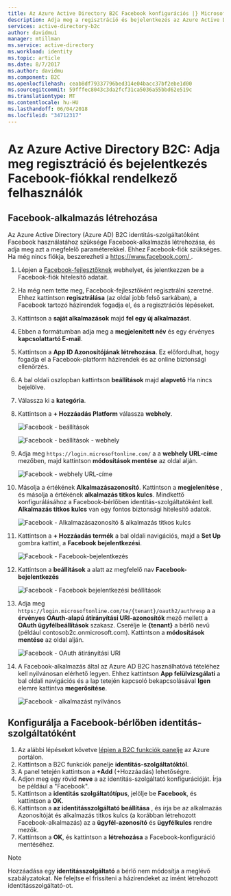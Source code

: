 ```yaml
---
title: Az Azure Active Directory B2C Facebook konfigurációs |} Microsoft Docs
description: Adja meg a regisztráció és bejelentkezés az Azure Active Directory B2C által védett alkalmazások Facebook-fiókkal rendelkező felhasználók számára.
services: active-directory-b2c
author: davidmu1
manager: mtillman
ms.service: active-directory
ms.workload: identity
ms.topic: article
ms.date: 8/7/2017
ms.author: davidmu
ms.component: B2C
ms.openlocfilehash: ceab8df79337796bed314e04bacc37bf2ebe1d00
ms.sourcegitcommit: 59fffec8043c3da2fcf31ca5036a55bbd62e519c
ms.translationtype: MT
ms.contentlocale: hu-HU
ms.lasthandoff: 06/04/2018
ms.locfileid: "34712317"
---
```

# <a name="azure-active-directory-b2c-provide-sign-up-and-sign-in-to-consumers-with-facebook-accounts"></a>Az Azure Active Directory B2C: Adja meg regisztráció és bejelentkezés Facebook-fiókkal rendelkező felhasználók
## <a name="create-a-facebook-application"></a>Facebook-alkalmazás létrehozása
Az Azure Active Directory (Azure AD) B2C identitás-szolgáltatóként Facebook használatához szüksége Facebook-alkalmazás létrehozása, és adja meg azt a megfelelő paraméterekkel. Ehhez Facebook-fiók szükséges. Ha még nincs fiókja, beszerezheti a [ https://www.facebook.com/ ](https://www.facebook.com/).

1. Lépjen a [Facebook-fejlesztőknek](https://developers.facebook.com/) webhelyet, és jelentkezzen be a Facebook-fiók hitelesítő adatait.
2. Ha még nem tette meg, Facebook-fejlesztőként regisztrálni szeretné. Ehhez kattintson **regisztrálása** (az oldal jobb felső sarkában), a Facebook tartozó házirendek fogadja el, és a regisztrációs lépéseket.
3. Kattintson a **saját alkalmazások** majd **fel egy új alkalmazást**. 
4. Ebben a formátumban adja meg a **megjelenített név** és egy érvényes **kapcsolattartó E-mail**.
5. Kattintson a **App ID Azonosítójának létrehozása**. Ez előfordulhat, hogy fogadja el a Facebook-platform házirendek és az online biztonsági ellenőrzés.
6. A bal oldali oszlopban kattintson **beállítások** majd **alapvető** Ha nincs bejelölve.
7. Válassza ki a **kategória**. 
8. Kattintson a **+ Hozzáadás Platform** válassza **webhely**.
   
    ![Facebook - beállítások](./media/active-directory-b2c-setup-fb-app/fb-settings.png)
   
    ![Facebook - beállítások - webhely](./media/active-directory-b2c-setup-fb-app/fb-website.png)
9. Adja meg `https://login.microsoftonline.com/` a a **webhely URL-címe** mezőben, majd kattintson **módosítások mentése** az oldal alján.
   
    ![Facebook - webhely URL-címe](./media/active-directory-b2c-setup-fb-app/fb-site-url.png)

10. Másolja a értékének **Alkalmazásazonosító**. Kattintson a **megjelenítése** , és másolja a értékének **alkalmazás titkos kulcs**. Mindkettő konfigurálásához a Facebook-bérlőben identitás-szolgáltatóként kell. **Alkalmazás titkos kulcs** van egy fontos biztonsági hitelesítő adatok.
   
    ![Facebook - Alkalmazásazonosító & alkalmazás titkos kulcs](./media/active-directory-b2c-setup-fb-app/fb-app-id-app-secret.png)
11. Kattintson a **+ Hozzáadás termék** a bal oldali navigációs, majd a **Set Up** gombra kattint, a **Facebook bejelentkezési**.
   
    ![Facebook - Facebook-bejelentkezés](./media/active-directory-b2c-setup-fb-app/fb-login.png)
12. Kattintson a **beállítások** a alatt az megfelelő nav **Facebook-bejelentkezés**

    ![Facebook - Facebook bejelentkezési beállítások](./media/active-directory-b2c-setup-fb-app/fb-login-settings.png)
13. Adja meg `https://login.microsoftonline.com/te/{tenant}/oauth2/authresp` a a **érvényes OAuth-alapú átirányítási URI-azonosítók** mező mellett a **OAuth ügyfélbeállítások** szakasz. Cserélje le **{tenant}** a bérlő nevű (például contosob2c.onmicrosoft.com). Kattintson a **módosítások mentése** az oldal alján.
    
    ![Facebook - OAuth átirányítási URI](./media/active-directory-b2c-setup-fb-app/fb-oauth-redirect-uri.png)
14. A Facebook-alkalmazás által az Azure AD B2C használhatóvá tételéhez kell nyilvánosan elérhető legyen. Ehhez kattintson **App felülvizsgálati** a bal oldali navigációs és a lap tetején kapcsoló bekapcsolásával **Igen** elemre kattintva **megerősítése**.
    
    ![Facebook - alkalmazást nyilvános](./media/active-directory-b2c-setup-fb-app/fb-app-public.png)

## <a name="configure-facebook-as-an-identity-provider-in-your-tenant"></a>Konfigurálja a Facebook-bérlőben identitás-szolgáltatóként
1. Az alábbi lépéseket követve [lépjen a B2C funkciók panelje](active-directory-b2c-app-registration.md#navigate-to-b2c-settings) az Azure portálon.
2. Kattintson a B2C funkciók panelje **identitás-szolgáltatóktól**.
3. A panel tetején kattintson a **+Add** (+Hozzáadás) lehetőségre.
4. Adjon meg egy rövid **neve** a az identitás-szolgáltató konfigurációját. Írja be például a "Facebook".
5. Kattintson a **identitás szolgáltatótípus**, jelölje be **Facebook**, és kattintson a **OK**.
6. Kattintson a **az identitásszolgáltató beállítása** , és írja be az alkalmazás Azonosítóját és alkalmazás titkos kulcs (a korábban létrehozott Facebook-alkalmazás) az a **ügyfél-azonosító** és **ügyfélkulcs** rendre mezők.
7. Kattintson a **OK**, és kattintson a **létrehozása** a Facebook-konfiguráció mentéséhez.

> [!NOTE]
> Hozzáadása egy **identitásszolgáltató** a bérlő nem módosítja a meglévő szabályzatokat. Ne felejtse el frissíteni a házirendeket az imént létrehozott identitásszolgáltató-ot.
>